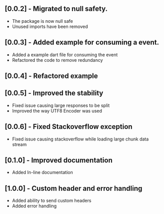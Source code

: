 ## [0.0.2] - Migrated to null safety.

* The package is now null safe
* Unused imports have been removed

## [0.0.3] - Added example for consuming a event.

* Added a example dart file for consuming the event
* Refactored the code to remove redundancy

## [0.0.4] - Refactored example

## [0.0.5] - Improved the stability

* Fixed issue causing large responses to be split
* Improved the way UTF8 Encoder was used

## [0.0.6] - Fixed Stackoverflow exception

* Fixed issue causing stackoverflow while loading large chunk data stream

## [0.1.0] - Improved documentation

* Added In-line documentation

## [1.0.0] - Custom header and error handling

* Added ability to send custom headers
* Added error handling